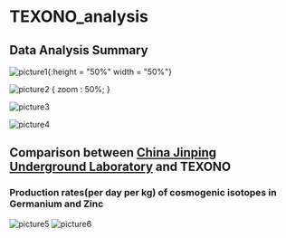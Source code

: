 # TEXONO_analysis

## Data Analysis Summary 
![picture1](https://user-images.githubusercontent.com/36488608/42108160-5bfc5ffc-7b9f-11e8-981f-1da11baaaddc.png){:height = "50%" width = "50%"}

![picture2](https://user-images.githubusercontent.com/36488608/42108228-88157a7e-7b9f-11e8-947d-cf5ac66cdddf.png) { zoom : 50%; }

![picture3](https://user-images.githubusercontent.com/36488608/42108251-955fb42e-7b9f-11e8-847f-72e2b73a167e.png)

![picture4](https://user-images.githubusercontent.com/36488608/42108254-9878f27e-7b9f-11e8-9dfb-db9e5ca8ff7d.png)





## Comparison between [China Jinping Underground Laboratory](https://en.wikipedia.org/wiki/China_Jinping_Underground_Laboratory) and TEXONO
### Production rates(per day per kg) of cosmogenic isotopes in Germanium and Zinc 

![picture5](https://user-images.githubusercontent.com/36488608/42108261-9c9bca5c-7b9f-11e8-913a-49cb74717e1f.png)
![picture6](https://user-images.githubusercontent.com/36488608/42109035-eab66a06-7ba1-11e8-9995-ec4468a595ac.png)
